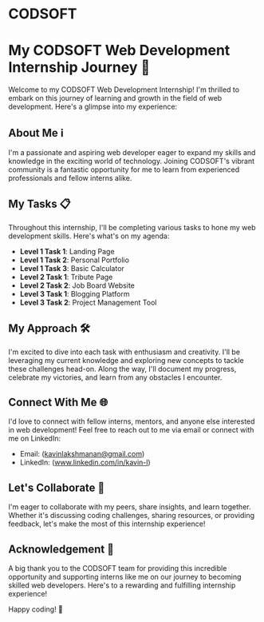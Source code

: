 # CODSOFT
# My CODSOFT Web Development Internship Journey 🚀

Welcome to my CODSOFT Web Development Internship! I'm thrilled to embark on this journey of learning and growth in the field of web development. Here's a glimpse into my experience:

## About Me ℹ️

I'm a passionate and aspiring web developer eager to expand my skills and knowledge in the exciting world of technology. Joining CODSOFT's vibrant community is a fantastic opportunity for me to learn from experienced professionals and fellow interns alike.

## My Tasks 📋

Throughout this internship, I'll be completing various tasks to hone my web development skills. Here's what's on my agenda:

- **Level 1 Task 1**: Landing Page
- **Level 1 Task 2**: Personal Portfolio
- **Level 1 Task 3**: Basic Calculator
- **Level 2 Task 1**: Tribute Page
- **Level 2 Task 2**: Job Board Website
- **Level 3 Task 1**: Blogging Platform
- **Level 3 Task 2**: Project Management Tool

## My Approach 🛠️

I'm excited to dive into each task with enthusiasm and creativity. I'll be leveraging my current knowledge and exploring new concepts to tackle these challenges head-on. Along the way, I'll document my progress, celebrate my victories, and learn from any obstacles I encounter.

## Connect With Me 🌐

I'd love to connect with fellow interns, mentors, and anyone else interested in web development! Feel free to reach out to me via email or connect with me on LinkedIn:

- Email: (kavinlakshmanan@gmail.com)
- LinkedIn: (www.linkedin.com/in/kavin-l)

## Let's Collaborate 🤝

I'm eager to collaborate with my peers, share insights, and learn together. Whether it's discussing coding challenges, sharing resources, or providing feedback, let's make the most of this internship experience!

## Acknowledgement 🙏

A big thank you to the CODSOFT team for providing this incredible opportunity and supporting interns like me on our journey to becoming skilled web developers. Here's to a rewarding and fulfilling internship experience!

Happy coding! 🚀
